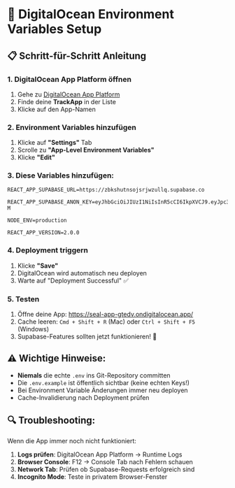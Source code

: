 # 🚀 DigitalOcean Environment Variables Setup

## 📋 Schritt-für-Schritt Anleitung

### 1. DigitalOcean App Platform öffnen
1. Gehe zu [DigitalOcean App Platform](https://cloud.digitalocean.com/apps)
2. Finde deine **TrackApp** in der Liste
3. Klicke auf den App-Namen

### 2. Environment Variables hinzufügen
1. Klicke auf **"Settings"** Tab
2. Scrolle zu **"App-Level Environment Variables"**
3. Klicke **"Edit"**

### 3. Diese Variables hinzufügen:

```
REACT_APP_SUPABASE_URL=https://zbkshutnsojsrjwzullq.supabase.co
```

```
REACT_APP_SUPABASE_ANON_KEY=eyJhbGciOiJIUzI1NiIsInR5cCI6IkpXVCJ9.eyJpc3MiOiJzdXBhYmFzZSIsInJlZiI6Inpia3NodXRuc29qc3Jqd3p1bGxxIiwicm9sZSI6ImFub24iLCJpYXQiOjE3NTIwMDIzMDksImV4cCI6MjA2NzU3ODMwOX0.G3h5PuawfEi3h3CmH6BQx_TQ24yOW28Pleq1ftjXe-M
```

```
NODE_ENV=production
```

```
REACT_APP_VERSION=2.0.0
```

### 4. Deployment triggern
1. Klicke **"Save"**
2. DigitalOcean wird automatisch neu deployen
3. Warte auf "Deployment Successful" ✅

### 5. Testen
1. Öffne deine App: https://seal-app-gtedv.ondigitalocean.app/
2. Cache leeren: `Cmd + Shift + R` (Mac) oder `Ctrl + Shift + F5` (Windows)
3. Supabase-Features sollten jetzt funktionieren! 🎉

## ⚠️ Wichtige Hinweise:

- **Niemals** die echte `.env` ins Git-Repository committen
- Die `.env.example` ist öffentlich sichtbar (keine echten Keys!)
- Bei Environment Variable Änderungen immer neu deployen
- Cache-Invalidierung nach Deployment prüfen

## 🔍 Troubleshooting:

Wenn die App immer noch nicht funktioniert:
1. **Logs prüfen**: DigitalOcean App Platform → Runtime Logs
2. **Browser Console**: F12 → Console Tab nach Fehlern schauen  
3. **Network Tab**: Prüfen ob Supabase-Requests erfolgreich sind
4. **Incognito Mode**: Teste in privatem Browser-Fenster
